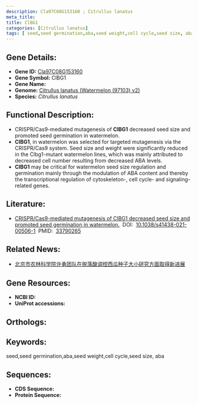 ```yaml
---
description: Cla97C08G153160 ; Citrullus lanatus
meta_title:
title: ClBG1
categories: [Citrullus lanatus]
tags: [ seed,seed germination,aba,seed weight,cell cycle,seed size, aba  ]
---
```


## Gene Details:
- **Gene ID:**	[Cla97C08G153160]()
- **Gene Symbol:** ClBG1
- **Gene Name:** 
- **Genome:** [Citrullus lanatus (Watermelon (97103) v2)]()
- **Species:** *Citrullus lanatus*

## Functional Description:
   - CRISPR/Cas9-mediated mutagenesis of **ClBG1** decreased seed size and promoted seed germination in watermelon.
   - **ClBG1**, in watermelon was selected for targeted mutagenesis via the CRISPR/Cas9 system. Seed size and weight were significantly reduced in the Clbg1-mutant watermelon lines, which was mainly attributed to decreased cell number resulting from decreased ABA levels.
   - **ClBG1** may be critical for watermelon seed size regulation and germination mainly through the modulation of ABA content and thereby the transcriptional regulation of cytoskeleton-, cell cycle- and signaling-related genes.

## Literature:
   - [CRISPR/Cas9-mediated mutagenesis of ClBG1 decreased seed size and promoted seed germination in watermelon.]( https://academic.oup.com/hr/article/doi/10.1038/s41438-021-00506-1/6446621?login=true)&nbsp;&nbsp;DOI:&nbsp;&nbsp;[10.1038/s41438-021-00506-1](https://academic.oup.com/hr/article/doi/10.1038/s41438-021-00506-1/6446621?login=true)&nbsp;&nbsp;PMID:&nbsp;&nbsp;[33790265](https://pubmed.ncbi.nlm.nih.gov/33790265/)

## Related News:
   - [北京市农林科学院许勇团队在脱落酸调控西瓜种子大小研究方面取得新进展](https://mp.weixin.qq.com/s?__biz=MzIyOTY2NDYyNQ==&mid=2247512864&idx=5&sn=3ebaed24eed3201bb395898037ff26b0&chksm=e8bdc13edfca482896525962794e4fe2bfe981bd66db77867463e58d417439a6878f958be418&scene=27#wechat_redirect)

## Gene Resources:
- **NCBI ID:** [](https://www.ncbi.nlm.nih.gov/gene/?term=)
- **UniProt accessions:** [](https://www.uniprot.org/uniprotkb//entry)

## Orthologs:


## Keywords:
seed,seed germination,aba,seed weight,cell cycle,seed size, aba 

## Sequences:
- **CDS Sequence:**
- **Protein Sequence:**
